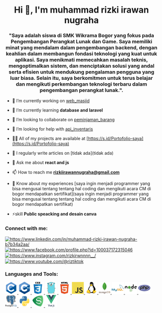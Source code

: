 <h1 align="center">Hi 👋, I'm muhammad rizki irawan nugraha</h1>
<h3 align="center">"Saya adalah siswa di SMK Wikrama Bogor yang fokus pada Pengembangan Perangkat Lunak dan Game. Saya memiliki minat yang mendalam dalam pengembangan backend, dengan keahlian dalam membangun fondasi teknologi yang kuat untuk aplikasi. Saya menikmati memecahkan masalah teknis, mengoptimalkan sistem, dan menciptakan solusi yang andal serta efisien untuk mendukung pengalaman pengguna yang luar biasa. Selain itu, saya berkomitmen untuk terus belajar dan mengikuti perkembangan teknologi terbaru dalam pengembangan perangkat lunak.".</h3>

- 🔭 I’m currently working on [web_masjid](http://localhost/OOP/tugasrizki/)

- 🌱 I’m currently learning **database and laravel**

- 👯 I’m looking to collaborate on [peminjaman_barang](https://github.com/muhammadrizkiirawannugraha/mvc_peminjaman)

- 🤝 I’m looking for help with [api_inventaris](https://documenter.getpostman.com/view/31019474/2sA3JNbLUj#d07dfb6e-5672-47ab-88af-ee779fd180bd)

- 👨‍💻 All of my projects are available at [https://s.id/Portofolio-saya](https://s.id/Portofolio-saya)

- 📝 I regularly write articles on [tidak ada](tidak ada)

- 💬 Ask me about **react and js**

- 📫 How to reach me **rizkiirawannugraha@gmail.com**

- 📄 Know about my experiences [saya ingin menjadi programmer yang bisa mengusai tentang tentang hal coding dan mengikuti acara CM di bogor mendapatkan sertifikat](saya ingin menjadi programmer yang bisa mengusai tentang tentang hal coding dan mengikuti acara CM di bogor mendapatkan sertifikat)

- ⚡skill **Public speacking and desain canva**

<h3 align="left">Connect with me:</h3>
<p align="left">
<a href="https://linkedin.com/in/https://www.linkedin.com/in/muhammad-rizki-irawan-nugraha-b7b34a2aa/" target="blank"><img align="center" src="https://raw.githubusercontent.com/rahuldkjain/github-profile-readme-generator/master/src/images/icons/Social/linked-in-alt.svg" alt="https://www.linkedin.com/in/muhammad-rizki-irawan-nugraha-b7b34a2aa/" height="30" width="40" /></a>
<a href="https://fb.com/https://www.facebook.com/profile.php?id=100037172315046" target="blank"><img align="center" src="https://raw.githubusercontent.com/rahuldkjain/github-profile-readme-generator/master/src/images/icons/Social/facebook.svg" alt="https://www.facebook.com/profile.php?id=100037172315046" height="30" width="40" /></a>
<a href="https://instagram.com/https://www.instagram.com/rizkirwnnnn__/" target="blank"><img align="center" src="https://raw.githubusercontent.com/rahuldkjain/github-profile-readme-generator/master/src/images/icons/Social/instagram.svg" alt="https://www.instagram.com/rizkirwnnnn__/" height="30" width="40" /></a>
<a href="https://www.youtube.com/c/https://www.youtube.com/@riztiktok" target="blank"><img align="center" src="https://raw.githubusercontent.com/rahuldkjain/github-profile-readme-generator/master/src/images/icons/Social/youtube.svg" alt="https://www.youtube.com/@riztiktok" height="30" width="40" /></a>
</p>

<h3 align="left">Languages and Tools:</h3>
<p align="left"> <a href="https://www.cprogramming.com/" target="_blank" rel="noreferrer"> <img src="https://raw.githubusercontent.com/devicons/devicon/master/icons/c/c-original.svg" alt="c" width="40" height="40"/> </a> <a href="https://www.w3schools.com/cpp/" target="_blank" rel="noreferrer"> <img src="https://raw.githubusercontent.com/devicons/devicon/master/icons/cplusplus/cplusplus-original.svg" alt="cplusplus" width="40" height="40"/> </a> <a href="https://www.w3schools.com/css/" target="_blank" rel="noreferrer"> <img src="https://raw.githubusercontent.com/devicons/devicon/master/icons/css3/css3-original-wordmark.svg" alt="css3" width="40" height="40"/> </a> <a href="https://golang.org" target="_blank" rel="noreferrer"> <img src="https://raw.githubusercontent.com/devicons/devicon/master/icons/go/go-original.svg" alt="go" width="40" height="40"/> </a> <a href="https://www.w3.org/html/" target="_blank" rel="noreferrer"> <img src="https://raw.githubusercontent.com/devicons/devicon/master/icons/html5/html5-original-wordmark.svg" alt="html5" width="40" height="40"/> </a> <a href="https://developer.mozilla.org/en-US/docs/Web/JavaScript" target="_blank" rel="noreferrer"> <img src="https://raw.githubusercontent.com/devicons/devicon/master/icons/javascript/javascript-original.svg" alt="javascript" width="40" height="40"/> </a> <a href="https://www.linux.org/" target="_blank" rel="noreferrer"> <img src="https://raw.githubusercontent.com/devicons/devicon/master/icons/linux/linux-original.svg" alt="linux" width="40" height="40"/> </a> <a href="https://www.mongodb.com/" target="_blank" rel="noreferrer"> <img src="https://raw.githubusercontent.com/devicons/devicon/master/icons/mongodb/mongodb-original-wordmark.svg" alt="mongodb" width="40" height="40"/> </a> <a href="https://www.mysql.com/" target="_blank" rel="noreferrer"> <img src="https://raw.githubusercontent.com/devicons/devicon/master/icons/mysql/mysql-original-wordmark.svg" alt="mysql" width="40" height="40"/> </a> <a href="https://nodejs.org" target="_blank" rel="noreferrer"> <img src="https://raw.githubusercontent.com/devicons/devicon/master/icons/nodejs/nodejs-original-wordmark.svg" alt="nodejs" width="40" height="40"/> </a> <a href="https://www.php.net" target="_blank" rel="noreferrer"> <img src="https://raw.githubusercontent.com/devicons/devicon/master/icons/php/php-original.svg" alt="php" width="40" height="40"/> </a> <a href="https://www.postgresql.org" target="_blank" rel="noreferrer"> <img src="https://raw.githubusercontent.com/devicons/devicon/master/icons/postgresql/postgresql-original-wordmark.svg" alt="postgresql" width="40" height="40"/> </a> <a href="https://www.python.org" target="_blank" rel="noreferrer"> <img src="https://raw.githubusercontent.com/devicons/devicon/master/icons/python/python-original.svg" alt="python" width="40" height="40"/> </a> <a href="https://scully.io/" target="_blank" rel="noreferrer"> <img src="https://raw.githubusercontent.com/scullyio/scully/main/assets/logos/SVG/scullyio-icon.svg" alt="scully" width="40" height="40"/> </a> <a href="https://vuejs.org/" target="_blank" rel="noreferrer"> <img src="https://raw.githubusercontent.com/devicons/devicon/master/icons/vuejs/vuejs-original-wordmark.svg" alt="vuejs" width="40" height="40"/> </a> </p>

